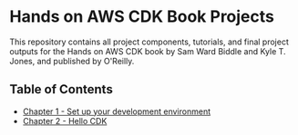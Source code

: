 # Hands on AWS CDK Book Projects

This repository contains all project components, tutorials, and final project outputs for the Hands on AWS CDK book by Sam Ward Biddle and Kyle T. Jones, and published by O'Reilly.

## Table of Contents

- [Chapter 1 - Set up your development environment](./projects/chapter-01-project-set-up-dev-env)
- [Chapter 2 - Hello CDK](./projects/chapter-02-project-hello-cdk)
